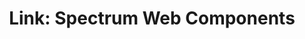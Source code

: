 ---
layout: examples.njk
title: 'Link: Spectrum Web Components'
displayName: Link
componentName: link
tags:
  - component-examples
---